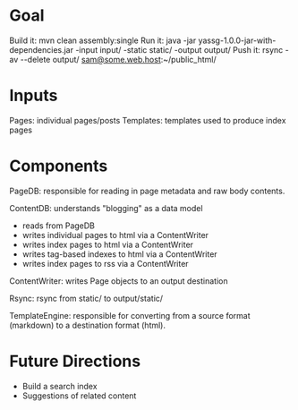 # Goal #

Build it: mvn clean assembly:single
Run it:   java -jar yassg-1.0.0-jar-with-dependencies.jar -input input/ -static static/  -output output/
Push it:  rsync -av --delete output/ sam@some.web.host:~/public_html/

# Inputs #

Pages: individual pages/posts
Templates: templates used to produce index pages

# Components #

PageDB: responsible for reading in page metadata and raw body contents.

ContentDB: understands "blogging" as a data model
 - reads from PageDB
 - writes individual pages to html via a ContentWriter
 - writes index pages to html via a ContentWriter
 - writes tag-based indexes to html via a ContentWriter
 - writes index pages to rss via a ContentWriter

ContentWriter: writes Page objects to an output destination

Rsync: rsync from static/ to output/static/

TemplateEngine: responsible for converting from a source format (markdown) to a destination format (html).

# Future Directions #

- Build a search index
- Suggestions of related content


